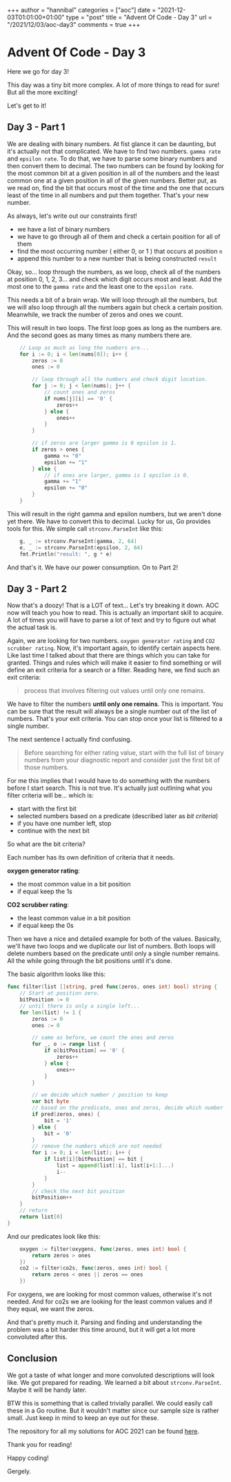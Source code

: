 +++
author = "hannibal"
categories = ["aoc"]
date = "2021-12-03T01:01:00+01:00"
type = "post"
title = "Advent Of Code - Day 3"
url = "/2021/12/03/aoc-day3"
comments = true
+++

# Advent Of Code - Day 3

Here we go for day 3!

This day was a tiny bit more complex. A lot of more things to read for sure! But all the more exciting!

Let's get to it!

## Day 3 - Part 1

We are dealing with binary numbers. At fist glance it can be daunting, but it's actually not that complicated.
We have to find two numbers. `gamma rate` and `epsilon rate`. To do that, we have to parse some binary numbers
and then convert them to decimal. The two numbers can be found by looking for the most common bit at a given
position in all of the numbers and the least common one at a given position in all of the given numbers. Better
put, as we read on, find the bit that occurs most of the time and the one that occurs least of the time in all
numbers and put them together. That's your new number.

As always, let's write out our constraints first!

- we have a list of binary numbers
- we have to go through all of them and check a certain position for all of them
- find the most occurring number ( either 0, or 1 ) that occurs at position `n`
- append this number to a new number that is being constructed `result`

Okay, so... loop through the numbers, as we loop, check all of the numbers at position 0, 1, 2, 3... and check
which digit occurs most and least. Add the most one to the `gamma rate` and the least one to the `epsilon rate`.

This needs a bit of a brain wrap. We will loop through all the numbers, but we will also loop through all the numbers
again but check a certain position. Meanwhile, we track the number of zeros and ones we count.

This will result in two loops. The first loop goes as long as the numbers are. And the second goes as many times
as many numbers there are.

~~~go
    // Loop as much as long the numbers are...
	for i := 0; i < len(nums[0]); i++ {
		zeros := 0
		ones := 0

        // loop through all the numbers and check digit location.
		for j := 0; j < len(nums); j++ {
            // count ones and zeros
			if nums[j][i] == '0' {
				zeros++
			} else {
				ones++
			}
		}

        // if zeros are larger gamma is 0 epsilon is 1.
		if zeros > ones {
			gamma += "0"
			epsilon += "1"
		} else {
            // if ones are larger, gamma is 1 epsilon is 0.
			gamma += "1"
			epsilon += "0"
		}
	}
~~~

This will result in the right gamma and epsilon numbers, but we aren't done yet there. We have to convert
this to decimal. Lucky for us, Go provides tools for this. We simple call `strconv.ParseInt` like this:

~~~go
	g, _ := strconv.ParseInt(gamma, 2, 64)
	e, _ := strconv.ParseInt(epsilon, 2, 64)
	fmt.Println("result: ", g * e)
~~~

And that's it. We have our power consumption. On to Part 2!

## Day 3 - Part 2

Now that's a doozy! That is a LOT of text... Let's try breaking it down. AOC now will teach you how to read.
This is actually an important skill to acquire. A lot of times you will have to parse a lot of text and try
to figure out what the actual task is.

Again, we are looking for two numbers. `oxygen generator rating` and `CO2 scrubber rating`. Now, it's important
again, to identify certain aspects here. Like last time I talked about that there are things which you can
take for granted. Things and rules which will make it easier to find something or will define an exit criteria
for a search or a filter. Reading here, we find such an exit criteria:

>process that involves filtering out values until only one remains.

We have to filter the numbers **until only one remains**. This is important. You can be sure that the result
will always be a single number out of the list of numbers. That's your exit criteria. You can stop once your
list is filtered to a single number.

The next sentence I actually find confusing.

>Before searching for either rating value, start with the full list of binary numbers from your diagnostic
>report and consider just the first bit of those numbers.

For me this implies that I would have to do something with the numbers before I start search. This is not true.
It's actually just outlining what you filter criteria will be... which is:

- start with the first bit
- selected numbers based on a predicate (described later as *bit criteria*)
- if you have one number left, stop
- continue with the next bit

So what are the bit criteria?

Each number has its own definition of criteria that it needs.

**oxygen generator rating**:

- the most common value in a bit position
- if equal keep the 1s

**CO2 scrubber rating**:

- the least common value in a bit position
- if equal keep the 0s

Then we have a nice and detailed example for both of the values. Basically, we'll have two loops and we duplicate
our list of numbers. Both loops will delete numbers based on the predicate until only a single number remains. All
the while going through the bit positions until it's done.

The basic algorithm looks like this:

~~~go
func filter(list []string, pred func(zeros, ones int) bool) string {
    // Start at position zero.
	bitPosition := 0
    // until there is only a single left...
	for len(list) != 1 {
		zeros := 0
		ones := 0

        // same as before, we count the ones and zeros
		for _, o := range list {
			if o[bitPosition] == '0' {
				zeros++
			} else {
				ones++
			}
		}

        // we decide which number / position to keep
		var bit byte
        // based on the predicate, ones and zeros, decide which number will be kept.
		if pred(zeros, ones) {
			bit = '1'
		} else {
			bit = '0'
		}
        // remove the numbers which are not needed
		for i := 0; i < len(list); i++ {
			if list[i][bitPosition] == bit {
				list = append(list[:i], list[i+1:]...)
				i--
			}
		}
        // check the next bit position
		bitPosition++
	}
    // return
	return list[0]
}
~~~

And our predicates look like this:

~~~go
	oxygen := filter(oxygens, func(zeros, ones int) bool {
		return zeros > ones
	})
	co2 := filter(co2s, func(zeros, ones int) bool {
		return zeros < ones || zeros == ones
	})
~~~

For oxygens, we are looking for most common values, otherwise it's not needed. And for co2s we
are looking for the least common values and if they equal, we want the zeros.

And that's pretty much it. Parsing and finding and understanding the problem was a bit harder this time
around, but it will get a lot more convoluted after this.

## Conclusion

We got a taste of what longer and more convoluted descriptions will look like. We got prepared for reading.
We learned a bit about `strconv.ParseInt`. Maybe it will be handy later.

BTW this is something that is called trivially parallel. We could easily call these in a Go routine. But it
wouldn't matter since our sample size is rather small. Just keep in mind to keep an eye out for these.

The repository for all my solutions for AOC 2021 can be found [here](https://github.com/Skarlso/aoc2021).

Thank you for reading!

Happy coding!

Gergely.